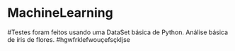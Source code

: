 # MachineLearning
#Testes foram feitos usando uma DataSet básica de Python. Análise básica de íris de flores.
#hgwfrklefwouçefsçkljse